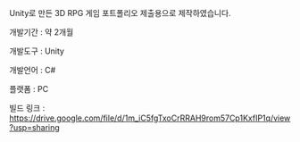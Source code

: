 Unity로 만든 3D RPG 게임 포트폴리오 제출용으로 제작하였습니다.

개발기간 : 약 2개월

개발도구 : Unity

개발언어 : C#

플랫폼 : PC

빌드 링크 : https://drive.google.com/file/d/1m_iC5fgTxoCrRRAH9rom57Cp1KxfIP1q/view?usp=sharing
